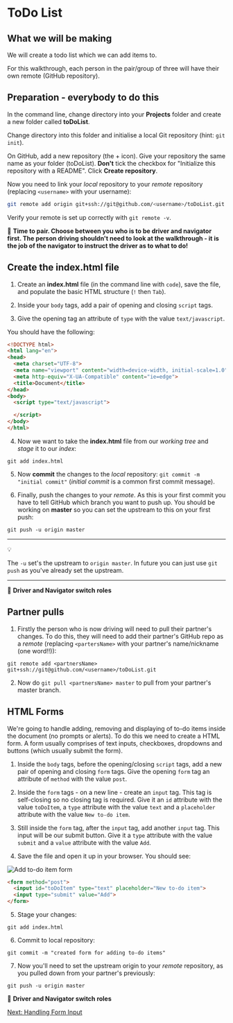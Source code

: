 # ToDo List

What we will be making
------
We will create a todo list which we can add items to.

For this walkthrough, each person in the pair/group of three will have their own remote (GitHub repository).

Preparation - everybody to do this
------
In the command line, change directory into your **Projects** folder and create a new folder called **toDoList**.  

Change directory into this folder and initialise a local Git repository (hint: `git init`).

On GitHub, add a new repository (the + icon). Give your repository the same name as your folder (toDoList). **Don't** tick the checkbox for "Initialize this repository with a README". Click **Create repository**.

Now you need to link your *local* repository to your *remote* repository (replacing `<username>` with your username):
```bash
git remote add origin git+ssh://git@github.com/<username>/toDoList.git
```

Verify your remote is set up correctly with `git remote -v`.

:twisted_rightwards_arrows: **Time to pair. Choose between you who is to be driver and navigator first. The person driving shouldn't need to look at the walkthrough - it is the job of the navigator to instruct the driver as to what to do!**

Create the index.html file
------
1) Create an **index.html** file (in the command line with `code`), save the file, and populate the basic HTML structure (`!` then `Tab`). 

2) Inside your `body` tags, add a pair of opening and closing `script` tags. 

3) Give the opening tag an attribute of `type` with the value `text/javascript`.

You should have the following:

```html
<!DOCTYPE html>
<html lang="en">
<head>
  <meta charset="UTF-8">
  <meta name="viewport" content="width=device-width, initial-scale=1.0">
  <meta http-equiv="X-UA-Compatible" content="ie=edge">
  <title>Document</title>
</head>
<body>
  <script type="text/javascript">

  </script>
</body>
</html>
```

4) Now we want to take the **index.html** file from our *working tree* and *stage* it to our *index*: 
```
git add index.html
```

5) Now **commit** the changes to the *local* repository: `git commit -m "initial commit"` (*initial commit* is a common first commit message). 

6) Finally, push the changes to your *remote*. As this is your first commit you have to tell GitHub which branch you want to push up. You should be working on **master** so you can set the upstream to this on your first push: 
```
git push -u origin master
```

***
:bulb:

The `-u` set's the upstream to `origin master`. In future you can just use `git push` as you've already set the upstream.
***

:twisted_rightwards_arrows: **Driver and Navigator switch roles**

Partner pulls
------
1) Firstly the person who is now driving will need to pull their partner's changes. To do this, they will need to add their partner's GitHub repo as a *remote* (replacing `<partersName>` with your partner's name/nickname (one word!!)):
```
git remote add <partnersName> git+ssh://git@github.com/<username>/toDoList.git
```

2) Now do `git pull <partnersName> master` to pull from your partner's master branch.

HTML Forms
------
We're going to handle adding, removing and displaying of to-do items inside the document (no prompts or alerts). To do this we need to create a HTML form. A form usually comprises of text inputs, checkboxes, dropdowns and buttons (which usually submit the form).

1) Inside the `body` tags, before the opening/closing `script` tags, add a new pair of opening and closing `form` tags. Give the opening `form` tag an attribute of `method` with the value `post`.

2) Inside the `form` tags - on a new line - create an `input` tag. This tag is self-closing so no closing tag is required. Give it an `id` attribute with the value `toDoItem`, a `type` attribute with the value `text` and a `placeholder` attribute with the value `New to-do item`.

3) Still inside the `form` tag, after the `input` tag, add another `input` tag. This input will be our submit button. Give it a `type` attribute with the value `submit` and a `value` attribute with the value `Add`.

4) Save the file and open it up in your browser. You should see:

![Add to-do item form](https://mcr.codes/wp-content/uploads/2017/06/addToDo.png)

```html
<form method="post">
  <input id="toDoItem" type="text" placeholder="New to-do item">
  <input type="submit" value="Add">
</form>
```

5) Stage your changes: 
```
git add index.html
```

6) Commit to local repository: 
```
git commit -m "created form for adding to-do items"
```

7) Now you'll need to set the upstream origin to your *remote* repository, as you pulled down from your partner's previously: 
```
git push -u origin master
```

:twisted_rightwards_arrows: **Driver and Navigator switch roles**

[Next: Handling Form Input](https://github.com/MCRcodes/course/blob/master/week3/week3_lesson2_page2.md)
